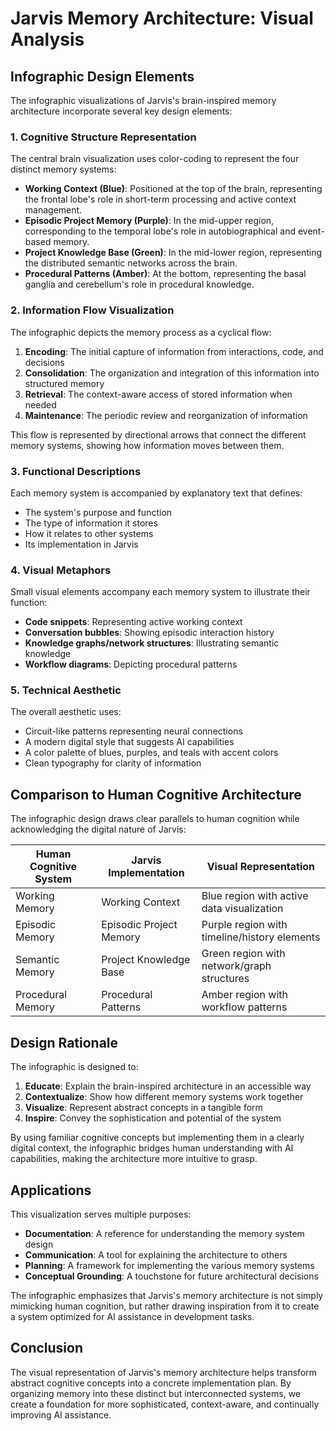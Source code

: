 # Jarvis Memory Architecture: Visual Analysis

## Infographic Design Elements

The infographic visualizations of Jarvis's brain-inspired memory architecture incorporate several key design elements:

### 1. Cognitive Structure Representation

The central brain visualization uses color-coding to represent the four distinct memory systems:

- **Working Context (Blue)**: Positioned at the top of the brain, representing the frontal lobe's role in short-term processing and active context management.
- **Episodic Project Memory (Purple)**: In the mid-upper region, corresponding to the temporal lobe's role in autobiographical and event-based memory.
- **Project Knowledge Base (Green)**: In the mid-lower region, representing the distributed semantic networks across the brain.
- **Procedural Patterns (Amber)**: At the bottom, representing the basal ganglia and cerebellum's role in procedural knowledge.

### 2. Information Flow Visualization

The infographic depicts the memory process as a cyclical flow:

1. **Encoding**: The initial capture of information from interactions, code, and decisions
2. **Consolidation**: The organization and integration of this information into structured memory
3. **Retrieval**: The context-aware access of stored information when needed
4. **Maintenance**: The periodic review and reorganization of information

This flow is represented by directional arrows that connect the different memory systems, showing how information moves between them.

### 3. Functional Descriptions

Each memory system is accompanied by explanatory text that defines:

- The system's purpose and function
- The type of information it stores
- How it relates to other systems
- Its implementation in Jarvis

### 4. Visual Metaphors

Small visual elements accompany each memory system to illustrate their function:

- **Code snippets**: Representing active working context
- **Conversation bubbles**: Showing episodic interaction history
- **Knowledge graphs/network structures**: Illustrating semantic knowledge
- **Workflow diagrams**: Depicting procedural patterns

### 5. Technical Aesthetic

The overall aesthetic uses:

- Circuit-like patterns representing neural connections
- A modern digital style that suggests AI capabilities
- A color palette of blues, purples, and teals with accent colors
- Clean typography for clarity of information

## Comparison to Human Cognitive Architecture

The infographic design draws clear parallels to human cognition while acknowledging the digital nature of Jarvis:

| Human Cognitive System | Jarvis Implementation | Visual Representation |
|------------------------|------------------------|----------------------|
| Working Memory | Working Context | Blue region with active data visualization |
| Episodic Memory | Episodic Project Memory | Purple region with timeline/history elements |
| Semantic Memory | Project Knowledge Base | Green region with network/graph structures |
| Procedural Memory | Procedural Patterns | Amber region with workflow patterns |

## Design Rationale

The infographic is designed to:

1. **Educate**: Explain the brain-inspired architecture in an accessible way
2. **Contextualize**: Show how different memory systems work together
3. **Visualize**: Represent abstract concepts in a tangible form
4. **Inspire**: Convey the sophistication and potential of the system

By using familiar cognitive concepts but implementing them in a clearly digital context, the infographic bridges human understanding with AI capabilities, making the architecture more intuitive to grasp.

## Applications

This visualization serves multiple purposes:

- **Documentation**: A reference for understanding the memory system design
- **Communication**: A tool for explaining the architecture to others
- **Planning**: A framework for implementing the various memory systems
- **Conceptual Grounding**: A touchstone for future architectural decisions

The infographic emphasizes that Jarvis's memory architecture is not simply mimicking human cognition, but rather drawing inspiration from it to create a system optimized for AI assistance in development tasks.

## Conclusion

The visual representation of Jarvis's memory architecture helps transform abstract cognitive concepts into a concrete implementation plan. By organizing memory into these distinct but interconnected systems, we create a foundation for more sophisticated, context-aware, and continually improving AI assistance. 